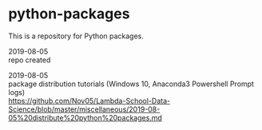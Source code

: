 # python-packages
This is a repository for Python packages.

2019-08-05   
repo created  

2019-08-05   
package distribution tutorials
(Windows 10, Anaconda3 Powershell Prompt logs)  
https://github.com/Nov05/Lambda-School-Data-Science/blob/master/miscellaneous/2019-08-05%20distribute%20python%20packages.md


